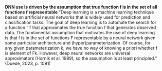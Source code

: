 **DNN use is driven by the assumption that true function f is in the set of all functions f representable**
“Deep learning is a machine learning technique based on artificial neural networks that is widely used for prediction and classification tasks. The goal of deep learning is to automate the search for a function ˆ f that approximates the true function f that generates observed data. The fundamental assumption that motivates the use of deep learning is that f is in the set of functions F representable by a neural network given some particular architecture and (hyper)parameterization. Of course, for any given parameterization k, we have no way of knowing a priori whether f is element of Fk. However, deep neural networks are universal approximators (Hornik et al. 1989), so the assumption is at least principled.” (Duede, 2023, p. 1091)



